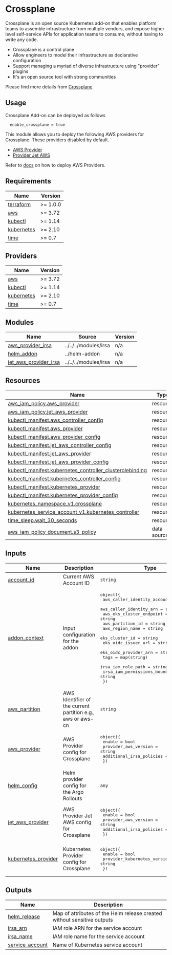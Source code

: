 # Crossplane

Crossplane is an open source Kubernetes add-on that enables platform teams to assemble infrastructure from multiple vendors, and expose higher level self-service APIs for application teams to consume, without having to write any code.

- Crossplane is a control plane
- Allow engineers to model their infrastructure as declarative configuration
- Support managing a myriad of diverse infrastructure using "provider" plugins
- It's an open source tool with strong communities

Please find more details from [Crossplane](https://crossplane.io/)

## Usage

Crossplane Add-on can be deployed as follows

```hcl
  enable_crossplane = true
```

This module allows you to deploy the following AWS providers for Crossplane. These providers disabled by default.

- [AWS Provider](https://github.com/crossplane/provider-aws)
- [Provider Jet AWS](https://github.com/crossplane-contrib/provider-jet-aws)

Refer to [docs](../../../docs/add-ons/crossplane.md) on how to deploy AWS Providers.

<!-- BEGINNING OF PRE-COMMIT-TERRAFORM DOCS HOOK -->
## Requirements

| Name | Version |
|------|---------|
| <a name="requirement_terraform"></a> [terraform](#requirement\_terraform) | >= 1.0.0 |
| <a name="requirement_aws"></a> [aws](#requirement\_aws) | >= 3.72 |
| <a name="requirement_kubectl"></a> [kubectl](#requirement\_kubectl) | >= 1.14 |
| <a name="requirement_kubernetes"></a> [kubernetes](#requirement\_kubernetes) | >= 2.10 |
| <a name="requirement_time"></a> [time](#requirement\_time) | >= 0.7 |

## Providers

| Name | Version |
|------|---------|
| <a name="provider_aws"></a> [aws](#provider\_aws) | >= 3.72 |
| <a name="provider_kubectl"></a> [kubectl](#provider\_kubectl) | >= 1.14 |
| <a name="provider_kubernetes"></a> [kubernetes](#provider\_kubernetes) | >= 2.10 |
| <a name="provider_time"></a> [time](#provider\_time) | >= 0.7 |

## Modules

| Name | Source | Version |
|------|--------|---------|
| <a name="module_aws_provider_irsa"></a> [aws\_provider\_irsa](#module\_aws\_provider\_irsa) | ../../../modules/irsa | n/a |
| <a name="module_helm_addon"></a> [helm\_addon](#module\_helm\_addon) | ../helm-addon | n/a |
| <a name="module_jet_aws_provider_irsa"></a> [jet\_aws\_provider\_irsa](#module\_jet\_aws\_provider\_irsa) | ../../../modules/irsa | n/a |

## Resources

| Name | Type |
|------|------|
| [aws_iam_policy.aws_provider](https://registry.terraform.io/providers/hashicorp/aws/latest/docs/resources/iam_policy) | resource |
| [aws_iam_policy.jet_aws_provider](https://registry.terraform.io/providers/hashicorp/aws/latest/docs/resources/iam_policy) | resource |
| [kubectl_manifest.aws_controller_config](https://registry.terraform.io/providers/gavinbunney/kubectl/latest/docs/resources/manifest) | resource |
| [kubectl_manifest.aws_provider](https://registry.terraform.io/providers/gavinbunney/kubectl/latest/docs/resources/manifest) | resource |
| [kubectl_manifest.aws_provider_config](https://registry.terraform.io/providers/gavinbunney/kubectl/latest/docs/resources/manifest) | resource |
| [kubectl_manifest.jet_aws_controller_config](https://registry.terraform.io/providers/gavinbunney/kubectl/latest/docs/resources/manifest) | resource |
| [kubectl_manifest.jet_aws_provider](https://registry.terraform.io/providers/gavinbunney/kubectl/latest/docs/resources/manifest) | resource |
| [kubectl_manifest.jet_aws_provider_config](https://registry.terraform.io/providers/gavinbunney/kubectl/latest/docs/resources/manifest) | resource |
| [kubectl_manifest.kubernetes_controller_clusterolebinding](https://registry.terraform.io/providers/gavinbunney/kubectl/latest/docs/resources/manifest) | resource |
| [kubectl_manifest.kubernetes_controller_config](https://registry.terraform.io/providers/gavinbunney/kubectl/latest/docs/resources/manifest) | resource |
| [kubectl_manifest.kubernetes_provider](https://registry.terraform.io/providers/gavinbunney/kubectl/latest/docs/resources/manifest) | resource |
| [kubectl_manifest.kubernetes_provider_config](https://registry.terraform.io/providers/gavinbunney/kubectl/latest/docs/resources/manifest) | resource |
| [kubernetes_namespace_v1.crossplane](https://registry.terraform.io/providers/hashicorp/kubernetes/latest/docs/resources/namespace_v1) | resource |
| [kubernetes_service_account_v1.kubernetes_controller](https://registry.terraform.io/providers/hashicorp/kubernetes/latest/docs/resources/service_account_v1) | resource |
| [time_sleep.wait_30_seconds](https://registry.terraform.io/providers/hashicorp/time/latest/docs/resources/sleep) | resource |
| [aws_iam_policy_document.s3_policy](https://registry.terraform.io/providers/hashicorp/aws/latest/docs/data-sources/iam_policy_document) | data source |

## Inputs

| Name | Description | Type | Default | Required |
|------|-------------|------|---------|:--------:|
| <a name="input_account_id"></a> [account\_id](#input\_account\_id) | Current AWS Account ID | `string` | n/a | yes |
| <a name="input_addon_context"></a> [addon\_context](#input\_addon\_context) | Input configuration for the addon | <pre>object({<br>    aws_caller_identity_account_id = string<br>    aws_caller_identity_arn        = string<br>    aws_eks_cluster_endpoint       = string<br>    aws_partition_id               = string<br>    aws_region_name                = string<br>    eks_cluster_id                 = string<br>    eks_oidc_issuer_url            = string<br>    eks_oidc_provider_arn          = string<br>    tags                           = map(string)<br>    irsa_iam_role_path             = string<br>    irsa_iam_permissions_boundary  = string<br>  })</pre> | n/a | yes |
| <a name="input_aws_partition"></a> [aws\_partition](#input\_aws\_partition) | AWS Identifier of the current partition e.g., aws or aws-cn | `string` | n/a | yes |
| <a name="input_aws_provider"></a> [aws\_provider](#input\_aws\_provider) | AWS Provider config for Crossplane | <pre>object({<br>    enable                   = bool<br>    provider_aws_version     = string<br>    additional_irsa_policies = list(string)<br>  })</pre> | n/a | yes |
| <a name="input_helm_config"></a> [helm\_config](#input\_helm\_config) | Helm provider config for the Argo Rollouts | `any` | `{}` | no |
| <a name="input_jet_aws_provider"></a> [jet\_aws\_provider](#input\_jet\_aws\_provider) | AWS Provider Jet AWS config for Crossplane | <pre>object({<br>    enable                   = bool<br>    provider_aws_version     = string<br>    additional_irsa_policies = list(string)<br>  })</pre> | n/a | yes |
| <a name="input_kubernetes_provider"></a> [kubernetes\_provider](#input\_kubernetes\_provider) | Kubernetes Provider config for Crossplane | <pre>object({<br>    enable                      = bool<br>    provider_kubernetes_version = string<br>  })</pre> | n/a | yes |

## Outputs

| Name | Description |
|------|-------------|
| <a name="output_helm_release"></a> [helm\_release](#output\_helm\_release) | Map of attributes of the Helm release created without sensitive outputs |
| <a name="output_irsa_arn"></a> [irsa\_arn](#output\_irsa\_arn) | IAM role ARN for the service account |
| <a name="output_irsa_name"></a> [irsa\_name](#output\_irsa\_name) | IAM role name for the service account |
| <a name="output_service_account"></a> [service\_account](#output\_service\_account) | Name of Kubernetes service account |
<!-- END OF PRE-COMMIT-TERRAFORM DOCS HOOK -->
